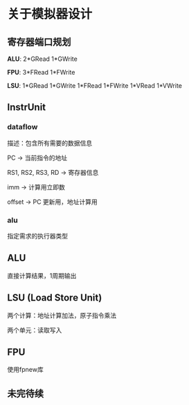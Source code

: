 # 关于模拟器设计

## 寄存器端口规划

**ALU**: 2\*GRead 1\*GWrite

**FPU**: 3\*FRead 1\*FWrite

**LSU**: 1\*GRead 1\*GWrite 1\*FRead 1\*FWrite 1\*VRead 1\*VWrite

## InstrUnit

### dataflow

描述：包含所有需要的数据信息

PC -> 当前指令的地址

RS1, RS2, RS3, RD -> 寄存器信息

imm -> 计算用立即数

offset -> PC 更新用，地址计算用

### alu

指定需求的执行器类型

## ALU

直接计算结果，1周期输出

## LSU (Load Store Unit)

两个计算：地址计算加法，原子指令乘法

两个单元：读取写入

## FPU

使用fpnew库

## 未完待续